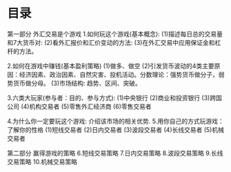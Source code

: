 # 目录
第一部分 外汇交易是个游戏
  1.如何玩这个游戏(基本概念): 
    (1)描述每日总的交易量和7大货币对:
    (2)看外汇报价和汇价变动的方法:
    (3)在外汇交易中应用保证金和杠杆的方法。

  2.如何在游戏中赚钱(基本盈利策略)
    (1)做多、做空
    (2)引发货币波动的4类主要原因：经济因素、政治因素、自然灾害、投机活动。分数理论：强势货币做分子，弱势货币做分母。
    (3)市场结构: 趋势、区间、突破。

  3.六类大玩家(参与者：目的、参与方式): 
    (1)中央银行
    (2)商业和投资银行
    (3)跨国公司
    (4)机构交易者
    (5)零售外汇经济商
    (6)零售交易者

  4.为什么你一定要玩这个游戏: 介绍该市场的相关优势.
  5.用你自己的方式玩游戏：了解你的性格
    (1)短线交易者
    (2)日内交易者
    (3)波段交易者
    (4)长线交易者
    (5)机械交易者

第二部分 赢得游戏的策略
  6.短线交易策略
  7.日内交易策略
  8.波段交易策略
  9.长线交易策略
  10.机械交易策略

